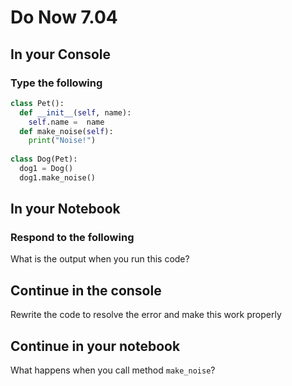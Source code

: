 # Do Now 7.04

## In your Console

### Type the following

```python
class Pet():
  def __init__(self, name):
    self.name =  name
  def make_noise(self):
    print("Noise!")
  
class Dog(Pet):
  dog1 = Dog()
  dog1.make_noise()
```

## In your Notebook

### Respond to the following

What is the output when you run this code?

## Continue in the console

Rewrite the code to resolve the error and make this work properly

## Continue in your notebook

What happens when you call method `make_noise`?

